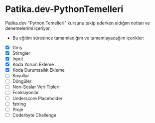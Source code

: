 # Patika.dev-PythonTemelleri
Patika.dev "Python Temelleri" kursunu takip ederken aldığım notları ve denemelerimi içeriyor.

- Bu eğitim süresince tamamladığım ve tamamlayacağım içerikler:

- [x] Giriş
- [x] Stirngler
- [x] Input
- [x] Koda Yorum Ekleme
- [x] Koda Durumsallık Ekleme
- [ ] Koşullar
- [ ] Döngüler
- [ ] Non-Scalar Veri Tipleri
- [ ] Fonksiyonlar
- [ ] Underscore Placeholder
- [ ] fstring
- [ ] Proje
- [ ] Coderbyte Challenge
